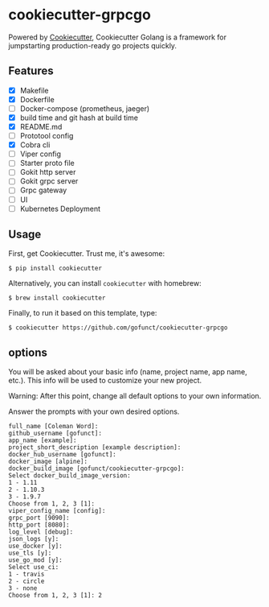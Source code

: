 # cookiecutter-grpcgo

Powered by [Cookiecutter](https://github.com/audreyr/cookiecutter), Cookiecutter Golang is a framework for jumpstarting production-ready go projects quickly.

## Features

- [x] Makefile
- [x] Dockerfile
- [ ] Docker-compose (prometheus, jaeger)
- [x] build time and git hash at build time
- [x] README.md
- [ ] Prototool config
- [x] Cobra cli
- [ ] Viper config
- [ ] Starter proto file
- [ ] Gokit http server
- [ ] Gokit grpc server
- [ ] Grpc gateway
- [ ] UI
- [ ] Kubernetes Deployment

## Usage

First, get Cookiecutter. Trust me, it's awesome:
```console
$ pip install cookiecutter
```

Alternatively, you can install `cookiecutter` with homebrew:
```console
$ brew install cookiecutter
```

Finally, to run it based on this template, type:
```console
$ cookiecutter https://github.com/gofunct/cookiecutter-grpcgo
```

## options
You will be asked about your basic info (name, project name, app name, etc.). This info will be used to customize your new project.

Warning: After this point, change all default options to your own information.

Answer the prompts with your own desired options.

```console
full_name [Coleman Word]: 
github_username [gofunct]: 
app_name [example]: 
project_short_description [example description]: 
docker_hub_username [gofunct]: 
docker_image [alpine]: 
docker_build_image [gofunct/cookiecutter-grpcgo]: 
Select docker_build_image_version:
1 - 1.11
2 - 1.10.3
3 - 1.9.7
Choose from 1, 2, 3 [1]: 
viper_config_name [config]: 
grpc_port [9090]: 
http_port [8080]: 
log_level [debug]: 
json_logs [y]: 
use_docker [y]: 
use_tls [y]: 
use_go_mod [y]: 
Select use_ci:
1 - travis
2 - circle
3 - none
Choose from 1, 2, 3 [1]: 2

```
